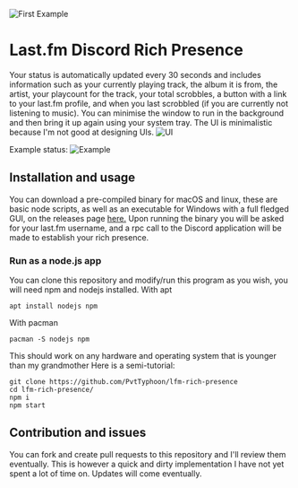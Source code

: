 ![First Example](https://i.imgur.com/yT17xpS.png)
# Last.fm Discord Rich Presence
Your status is automatically updated every 30 seconds and includes information such as your currently playing track, the album it is from, the artist, your playcount for the track, your total scrobbles, a button with a link to your last.fm profile, and when you last scrobbled (if you are currently not listening to music).
You can minimise the window to run in the background and then bring it up again using your system tray.
The UI is minimalistic because I'm not good at designing UIs.
![UI](https://i.imgur.com/AcEo3gp.png)

Example status:
![Example](https://i.imgur.com/GhWfiUu.gif)

## Installation and usage
You can download a pre-compiled binary for macOS and linux, these are basic node scripts, as well as an executable for Windows with a full fledged GUI, on the releases page [here.](https://github.com/PvtTyphoon/lfm-rich-presence/releases)
Upon running the binary you will be asked for your last.fm username, and a rpc call to the Discord application will be made to establish your rich presence.

### Run as a node.js app
You can clone this repository and modify/run this program as you wish, you will need npm and nodejs installed. 
With apt
```
apt install nodejs npm
```
With pacman
```
pacman -S nodejs npm
```
This should work on any hardware and operating system that is younger than my grandmother Here is a semi-tutorial:
```
git clone https://github.com/PvtTyphoon/lfm-rich-presence
cd lfm-rich-presence/
npm i
npm start
```

## Contribution and issues
You can fork and create pull requests to this repository and I'll review them eventually. This is however a quick and dirty implementation I have not yet spent a lot of time on. Updates will come eventually.